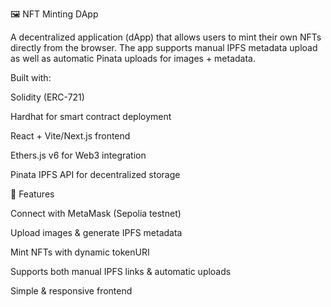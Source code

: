 🖼 NFT Minting DApp

A decentralized application (dApp) that allows users to mint their own NFTs directly from the browser.
The app supports manual IPFS metadata upload as well as automatic Pinata uploads for images + metadata.

Built with:

Solidity (ERC-721)

Hardhat for smart contract deployment

React + Vite/Next.js frontend

Ethers.js v6 for Web3 integration

Pinata IPFS API for decentralized storage

🚀 Features

Connect with MetaMask (Sepolia testnet)

Upload images & generate IPFS metadata

Mint NFTs with dynamic tokenURI

Supports both manual IPFS links & automatic uploads

Simple & responsive frontend

